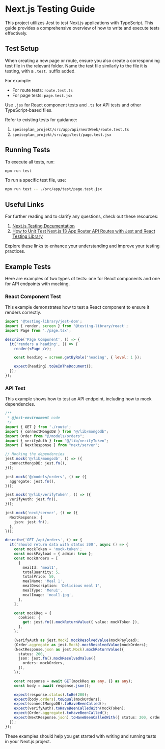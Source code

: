 # Next.js Testing Guide

This project utilizes Jest to test Next.js applications with TypeScript. This guide provides a comprehensive overview of how to write and execute tests effectively.

## Test Setup

When creating a new page or route, ensure you also create a corresponding test file in the relevant folder. Name the test file similarly to the file it is testing, with a `.test.` suffix added.

For example:
- For route tests: `route.test.ts`
- For page tests: `page.test.jsx`

Use `.jsx` for React component tests and `.ts` for API tests and other TypeScript-based files.

Refer to existing tests for guidance:
1. `speiseplan_projekt/src/app/api/nextWeek/route.test.ts`
2. `speiseplan_projekt/src/app/test/page.test.jsx`

## Running Tests

To execute all tests, run:
```bash
npm run test
```

To run a specific test file, use:
```bash
npm run test -- ./src/app/test/page.test.jsx
```

## Useful Links

For further reading and to clarify any questions, check out these resources:
1. [Next.js Testing Documentation](https://nextjs.org/docs/app/building-your-application/testing/jest)
2. [How to Unit Test Next.js 13 App Router API Routes with Jest and React Testing Library](https://dev.to/dforrunner/how-to-unit-test-nextjs-13-app-router-api-routes-with-jest-and-react-testing-library-270a)

Explore these links to enhance your understanding and improve your testing practices.

## Example Tests

Here are examples of two types of tests: one for React components and one for API endpoints with mocking.

### React Component Test

This example demonstrates how to test a React component to ensure it renders correctly.

```jsx
import '@testing-library/jest-dom';
import { render, screen } from '@testing-library/react';
import Page from './page.tsx';

describe('Page Component', () => {
  it('renders a heading', () => {
    render(<Page />);

    const heading = screen.getByRole('heading', { level: 1 });

    expect(heading).toBeInTheDocument();
  });
});
```

### API Test

This example shows how to test an API endpoint, including how to mock dependencies.

```ts
/**
 * @jest-environment node
 */
import { GET } from './route';
import { connectMongoDB } from "@/lib/mongodb";
import Order from "@/models/orders";
import { verifyAuth } from "@/lib/verifyToken";
import { NextResponse } from "next/server";

// Mocking the dependencies
jest.mock('@/lib/mongodb', () => ({
  connectMongoDB: jest.fn(),
}));

jest.mock('@/models/orders', () => ({
  aggregate: jest.fn(),
}));

jest.mock('@/lib/verifyToken', () => ({
  verifyAuth: jest.fn(),
}));

jest.mock('next/server', () => ({
  NextResponse: {
    json: jest.fn(),
  },
}));

describe('GET /api/orders', () => {
  it('should return data with status 200', async () => {
    const mockToken = 'mock-token';
    const mockPayload = { admin: true };
    const mockOrders = [
      {
        mealId: 'meal1',
        totalQuantity: 5,
        totalPrice: 50,
        mealName: 'Meal 1',
        mealDescription: 'Delicious meal 1',
        mealType: 'Menu1',
        mealImage: 'meal1.jpg',
      },
    ];

    const mockReq = {
      cookies: {
        get: jest.fn().mockReturnValue({ value: mockToken }),
      },
    };

    (verifyAuth as jest.Mock).mockResolvedValue(mockPayload);
    (Order.aggregate as jest.Mock).mockResolvedValue(mockOrders);
    (NextResponse.json as jest.Mock).mockReturnValue({
      status: 200,
      json: jest.fn().mockResolvedValue({
        orders: mockOrders,
      }),
    });

    const response = await GET(mockReq as any, {} as any);
    const body = await response.json();

    expect(response.status).toBe(200);
    expect(body.orders).toEqual(mockOrders);
    expect(connectMongoDB).toHaveBeenCalled();
    expect(verifyAuth).toHaveBeenCalledWith(mockToken);
    expect(Order.aggregate).toHaveBeenCalled();
    expect(NextResponse.json).toHaveBeenCalledWith({ status: 200, orders: mockOrders });
  });
});
```

These examples should help you get started with writing and running tests in your Next.js project.